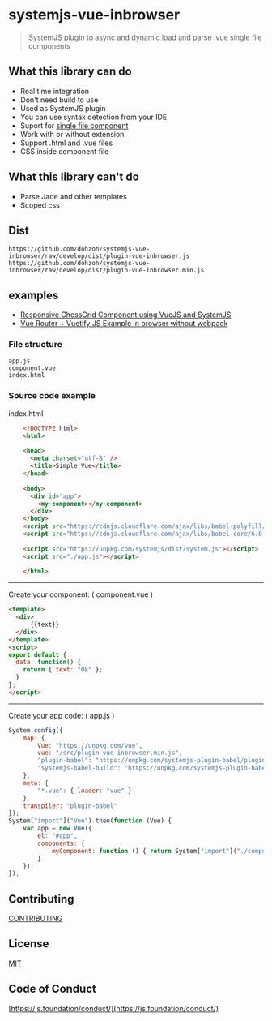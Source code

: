 # systemjs-vue-inbrowser
> SystemJS plugin to async and dynamic load and parse .vue single file components 

## What this library can do

* Real time integration 
* Don't need build to use
* Used as SystemJS plugin 
* You can use syntax detection from your IDE
* Suport for [single file component](https://vuejs.org/v2/guide/single-file-components.html)
* Work with or without extension
* Support .html and .vue files 
* CSS inside component file

## What this library can't do
* Parse Jade and other templates 
* Scoped css 

## Dist

    https://github.com/dohzoh/systemjs-vue-inbrowser/raw/develop/dist/plugin-vue-inbrowser.js
    https://github.com/dohzoh/systemjs-vue-inbrowser/raw/develop/dist/plugin-vue-inbrowser.min.js


## examples

 * [Responsive ChessGrid Component using VueJS and SystemJS](https://next.plnkr.co/plunk/ejo8AEKAjPrwGSHk)
 * [Vue Router + Vuetify JS Example in browser without webpack](https://next.plnkr.co/plunk/1vHV3T)


### File structure

    app.js
    component.vue
    index.html

### Source code example

index.html

```html
    <!DOCTYPE html>
    <html>
    
    <head>
      <meta charset="utf-8" />
      <title>Simple Vue</title>
    </head>
    
    <body>
      <div id="app">
        <my-component></my-component>
      </div>
    </body>
    <script src="https://cdnjs.cloudflare.com/ajax/libs/babel-polyfill/6.26.0/polyfill.min.js"></script>
    <script src="https://cdnjs.cloudflare.com/ajax/libs/babel-core/6.0.20/browser.min.js"></script>
    
    <script src="https://unpkg.com/systemjs/dist/system.js"></script>
    <script src="./app.js"></script>
    
    </html>
```
---

Create your component:  ( component.vue )
```html
<template>
  <div>
      {{text}}
  </div>
</template>
<script>
export default {
  data: function() {
    return { text: "Ok" };
  }
};
</script>
```
---

Create your app code: ( app.js )
```js
System.config({
    map: {
        Vue: "https://unpkg.com/vue",
        vue: "/src/plugin-vue-inbrowser.min.js",
        "plugin-babel": "https://unpkg.com/systemjs-plugin-babel/plugin-babel.js",
        "systemjs-babel-build": "https://unpkg.com/systemjs-plugin-babel/systemjs-babel-browser.js"
    },
    meta: {
        "*.vue": { loader: "vue" }
    },
    transpiler: "plugin-babel"
});
System["import"]("Vue").then(function (Vue) {
    var app = new Vue({
        el: "#app",
        components: {
            myComponent: function () { return System["import"]("./component.vue"); }
        }
    });
});
```

## Contributing

[CONTRIBUTING](https://github.com/edgardleal/require-vuejs/blob/master/CONTRIBUTING.md)

## License  

[MIT](https://github.com/dohzoh/systemjs-vue-inbrowser/blob/develop/LICENSE)

## Code of Conduct  

[https://js.foundation/conduct/](https://js.foundation/conduct/)

